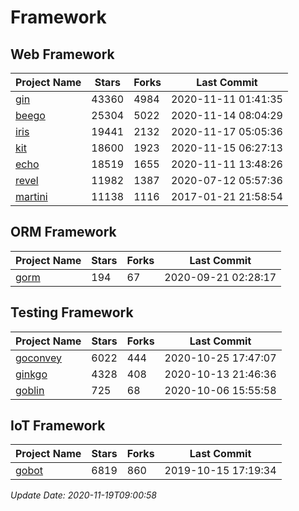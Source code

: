 # Framework

## Web Framework
| Project Name | Stars | Forks | Last Commit |
| ------------ | ----- | ----- | ----------- |
| [gin](https://github.com/gin-gonic/gin) | 43360 | 4984 | 2020-11-11 01:41:35 |
| [beego](https://github.com/astaxie/beego) | 25304 | 5022 | 2020-11-14 08:04:29 |
| [iris](https://github.com/kataras/iris) | 19441 | 2132 | 2020-11-17 05:05:36 |
| [kit](https://github.com/go-kit/kit) | 18600 | 1923 | 2020-11-15 06:27:13 |
| [echo](https://github.com/labstack/echo) | 18519 | 1655 | 2020-11-11 13:48:26 |
| [revel](https://github.com/revel/revel) | 11982 | 1387 | 2020-07-12 05:57:36 |
| [martini](https://github.com/go-martini/martini) | 11138 | 1116 | 2017-01-21 21:58:54 |

## ORM Framework
| Project Name | Stars | Forks | Last Commit |
| ------------ | ----- | ----- | ----------- |
| [gorm](https://github.com/jinzhu/gorm) | 194 | 67 | 2020-09-21 02:28:17 |

## Testing Framework
| Project Name | Stars | Forks | Last Commit |
| ------------ | ----- | ----- | ----------- |
| [goconvey](https://github.com/smartystreets/goconvey) | 6022 | 444 | 2020-10-25 17:47:07 |
| [ginkgo](https://github.com/onsi/ginkgo) | 4328 | 408 | 2020-10-13 21:46:36 |
| [goblin](https://github.com/franela/goblin) | 725 | 68 | 2020-10-06 15:55:58 |

## IoT Framework
| Project Name | Stars | Forks | Last Commit |
| ------------ | ----- | ----- | ----------- |
| [gobot](https://github.com/hybridgroup/gobot) | 6819 | 860 | 2019-10-15 17:19:34 |

*Update Date: 2020-11-19T09:00:58*